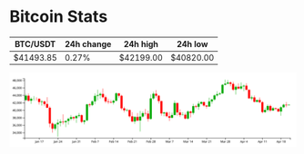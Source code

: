 # Bitcoin Stats

BTC/USDT|24h change|24h high|24h low|
|---|---|---|---|
|$41493.85|0.27%|$42199.00|$40820.00|

<img src="./chart.svg">
